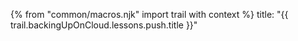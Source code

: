{% from "common/macros.njk" import trail with context %}
<frontmatter>
title: "{{ trail.backingUpOnCloud.lessons.push.title }}"
</frontmatter>

<include src="unit-inPage-asFlat.md" boilerplate />